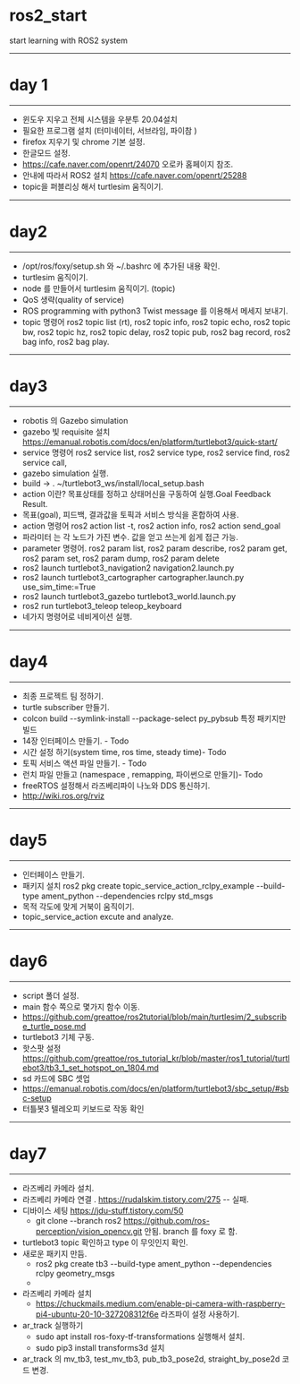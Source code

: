 # ros2_start
start learning with ROS2 system 
- - -
# day 1
- - -
* 윈도우 지우고 전체 시스템을 우분투 20.04설치
* 필요한 프로그램 설치 (터미네이터, 서브라임, 파이참 )
* firefox 지우기 및 chrome 기본 설정.
* 한글모드 설정.
* https://cafe.naver.com/openrt/24070 오로카 홈페이지 참조.
* 안내에 따라서 ROS2 설치 https://cafe.naver.com/openrt/25288
* topic을 퍼블리싱 해서 turtlesim 움직이기.
- - -
# day2
- - -
* /opt/ros/foxy/setup.sh 와 ~/.bashrc 에 추가된 내용 확인.
* turtlesim 움직이기. 
* node 를 만들어서 turtlesim 움직이기. (topic)
* QoS 생략(quality of service)
* ROS programming with python3 Twist message 를 이용해서 메세지 보내기.
* topic 명령어 ros2 topic list (rt), ros2 topic info, ros2 topic echo, ros2 topic bw, ros2 topic hz, ros2 topic delay, ros2 topic pub, ros2 bag record, ros2 bag info, ros2 bag play.
- - -
# day3
- - -
* robotis 의 Gazebo simulation
* gazebo 빛 requisite 설치 https://emanual.robotis.com/docs/en/platform/turtlebot3/quick-start/
* service 명령어 ros2 service list, ros2 service type, ros2 service find, ros2 service call, 
* gazebo simulation 실행.
* build -> . ~/turtlebot3_ws/install/local_setup.bash
* action 이란? 목표상태를 정하고 상태머신을 구동하여 실행.Goal Feedback Result.
* 목표(goal), 피드백, 결과값을 토픽과 서비스 방식을 혼합하여 사용. 
* action 명령어 ros2 action list -t, ros2 action info, ros2 action send_goal
* 파라미터 는 각 노드가 가진 변수. 값을 얻고 쓰는게 쉽게 접근 가능.
* parameter 명령어. ros2 param list, ros2 param describe, ros2 param get, ros2 param set, ros2 param dump, ros2 param delete
* ros2 launch turtlebot3_navigation2 navigation2.launch.py
* ros2 launch turtlebot3_cartographer cartographer.launch.py use_sim_time:=True
* ros2 launch turtlebot3_gazebo turtlebot3_world.launch.py
* ros2 run turtlebot3_teleop teleop_keyboard
* 네가지 명령어로 네비게이션 실행.
- - - 
# day4
- - -
* 최종 프로젝트 팀 정하기. 
* turtle subscriber 만들기. 
* colcon build --symlink-install --package-select py_pybsub 특정 패키지만 빌드
* 14장 인터페이스 만들기. - Todo
* 시간 설정 하기(system time, ros time, steady time)- Todo
* 토픽 서비스 액션 파일 만들기. - Todo
* 런치 파일 만들고 (namespace , remapping, 파이썬으로 만들기)- Todo
* freeRTOS 설정해서 라즈베리파이 나노와 DDS 통신하기. 
* http://wiki.ros.org/rviz

- - -
# day5
- - -
* 인터페이스 만들기.
* 패키지 설치 ros2 pkg create topic_service_action_rclpy_example --build-type ament_python --dependencies rclpy std_msgs
* 목적 각도에 맞게 거북이 움직이기.
* topic_service_action excute and analyze. 
- - -
# day6
- - -
* script 폴더 설정.
* main 함수 쪽으로 몇가지 함수 이동.
* https://github.com/greattoe/ros2tutorial/blob/main/turtlesim/2_subscribe_turtle_pose.md
* turtlebot3 기체 구동.
* 핫스팟 설정 https://github.com/greattoe/ros_tutorial_kr/blob/master/ros1_tutorial/turtlebot3/tb3_1_set_hotspot_on_1804.md
* sd 카드에 SBC 셋업 
* https://emanual.robotis.com/docs/en/platform/turtlebot3/sbc_setup/#sbc-setup
* 터틀봇3 텔레오피 키보드로 작동 확인
- - -
# day7
- - -
* 라즈베리 카메라 설치.
* 라즈베리 카메라 연결 . https://rudalskim.tistory.com/275 -- 실패.
* 디바이스 세팅 https://jdu-stuff.tistory.com/50
	* git clone --branch ros2 https://github.com/ros-perception/vision_opencv.git 안됨. branch 를 foxy 로 함.
* turtlebot3 topic 확인하고 type 이 무잇인지 확인.
* 새로운 패키지 만듬.
	* ros2 pkg create tb3 --build-type ament_python --dependencies rclpy geometry_msgs
	* 
* 라즈베리 카메라 설치 
	* https://chuckmails.medium.com/enable-pi-camera-with-raspberry-pi4-ubuntu-20-10-327208312f6e 라즈파이 설정 사용하기.
* ar_track 실행하기
	* sudo apt install ros-foxy-tf-transformations 실행해서 설치. 
	* sudo pip3 install transforms3d 설치
* ar_track 의 mv_tb3, test_mv_tb3, pub_tb3_pose2d, straight_by_pose2d 코드 변경. 